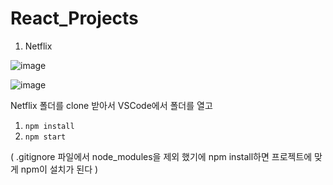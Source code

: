 # React_Projects

1. Netflix

![image](https://user-images.githubusercontent.com/26592315/156969679-ac40f9d4-0c5e-4d41-b1c7-f250d188022a.png)

![image](https://user-images.githubusercontent.com/26592315/156969703-cf663c0e-c30c-4c72-89ad-077345dab7fd.png)

Netflix 폴더를 clone 받아서 VSCode에서 폴더를 열고

1. `npm install`
2. `npm start`

( .gitignore 파일에서 node_modules을 제외 했기에 npm install하면 프로젝트에 맞게 npm이 설치가 된다 )
